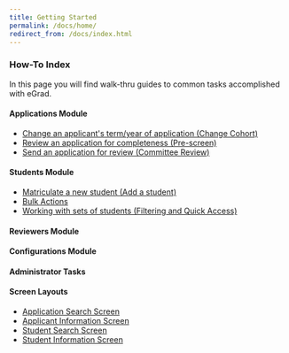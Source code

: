 ```yaml
---
title: Getting Started
permalink: /docs/home/
redirect_from: /docs/index.html
---
```


### How-To Index
In this page you will find walk-thru guides to common tasks accomplished with eGrad.


#### Applications Module

- [Change an applicant's term/year of application (Change Cohort)](../applications/change-cohort/)
- [Review an application for completeness (Pre-screen)](../applications/prescreen/)
- [Send an application for review (Committee Review)](../applications/send-to-review/)

#### Students Module
- [Matriculate a new student (Add a student)](../students/add-student/)
- [Bulk Actions]()
- [Working with sets of students (Filtering and Quick Access)]()

#### Reviewers Module

#### Configurations Module


#### Administrator Tasks

#### Screen Layouts
- [Application Search Screen]()
- [Applicant Information Screen](../screen-layouts/applicant-info/)
- [Student Search Screen]()
- [Student Information Screen](../screen-layouts/student-info/)



